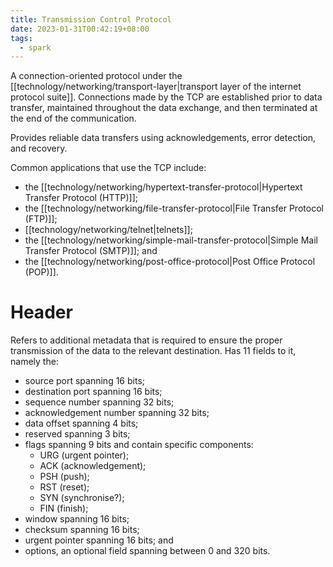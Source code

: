 ```yaml
---
title: Transmission Control Protocol
date: 2023-01-31T00:42:19+08:00
tags:
  - spark
---
```


A connection-oriented protocol under the [[technology/networking/transport-layer|transport layer of the internet protocol suite]]. Connections made by the TCP are established prior to data transfer, maintained throughout the data exchange, and then terminated at the end of the communication.

Provides reliable data transfers using acknowledgements, error detection, and recovery.

Common applications that use the TCP include:
- the [[technology/networking/hypertext-transfer-protocol|Hypertext Transfer Protocol (HTTP)]];
- the [[technology/networking/file-transfer-protocol|File Transfer Protocol (FTP)]];
- [[technology/networking/telnet|telnets]];
- the [[technology/networking/simple-mail-transfer-protocol|Simple Mail Transfer Protocol (SMTP)]]; and
- the [[technology/networking/post-office-protocol|Post Office Protocol (POP)]].

# Header

Refers to additional metadata that is required to ensure the proper transmission of the data to the relevant destination. Has 11 fields to it, namely the:
- source port spanning 16 bits;
- destination port spanning 16 bits;
- sequence number spanning 32 bits;
- acknowledgement number spanning 32 bits;
- data offset spanning 4 bits;
- reserved spanning 3 bits;
- flags spanning 9 bits and contain specific components:
	- URG (urgent pointer);
	- ACK (acknowledgement);
	- PSH (push);
	- RST (reset);
	- SYN (synchronise?);
	- FIN (finish);
- window spanning 16 bits;
- checksum spanning 16 bits;
- urgent pointer spanning 16 bits; and
- options, an optional field spanning between 0 and 320 bits.